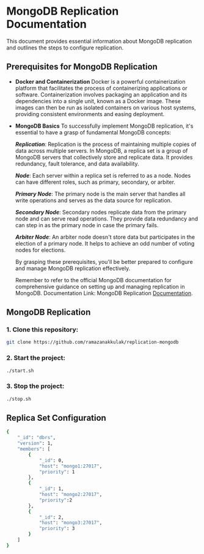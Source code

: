 # MongoDB Replication Documentation

This document provides essential information about MongoDB replication and outlines the steps to configure replication.

## Prerequisites for MongoDB Replication

- **Docker and Containerization**
Docker is a powerful containerization platform that facilitates the process of containerizing applications or software. Containerization involves packaging an application and its dependencies into a single unit, known as a Docker image. These images can then be run as isolated containers on various host systems, providing consistent environments and easing deployment.

- **MongoDB Basics**
	To successfully implement MongoDB replication, it's essential to have a grasp of fundamental MongoDB concepts:

	***Replication***: Replication is the process of maintaining multiple copies of data across multiple servers. In MongoDB, a replica set is a group of MongoDB servers that collectively store and replicate data. It provides redundancy, fault tolerance, and data availability.

	***Node***: Each server within a replica set is referred to as a node. Nodes can have different roles, such as primary, secondary, or arbiter.

	***Primary Node***: The primary node is the main server that handles all write operations and serves as the data source for replication.

	***Secondary Node***: Secondary nodes replicate data from the primary node and can serve read operations. They provide data redundancy and can step in as the primary node in case the primary fails.

	***Arbiter Node***: An arbiter node doesn't store data but participates in the election of a primary node. It helps to achieve an odd number of voting nodes for elections.

	By grasping these prerequisites, you'll be better prepared to configure and manage MongoDB replication effectively.

	Remember to refer to the official MongoDB documentation for comprehensive guidance on setting up and managing replication in MongoDB. Documentation Link: MongoDB Replication [Documentation](https://www.docker.com/get-started).

## MongoDB Replication

### **1. Clone this repository:**

   ```bash
   git clone https://github.com/ramazanakkulak/replication-mongodb
   ```

### **2. Start the project:**
   ```bash
   ./start.sh
   ```

### **3. Stop the project:**
   ```bash
   ./stop.sh
   ```


## Replica Set Configuration
```bash
{
	"_id": "dbrs",
	"version": 1,
	"members": [
	    {
	    	"_id": 0,
	    	"host": "mongo1:27017",
	    	"priority": 1
	    },
	    {
	    	"_id": 1,
	    	"host": "mongo2:27017",
	    	"priority":2
	    },
	    {
	    	"_id": 2,
	    	"host": "mongo3:27017",
	    	"priority": 3
	    }
	]
}
```